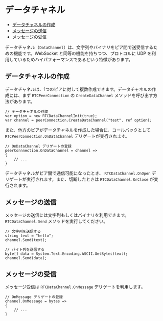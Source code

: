 # データチャネル

- [データチャネルの作成](#creating-datachannel)
- [メッセージの送信](#send-message)
- [メッセージの受信](#recv-message)

データチャネル（`DataChannel`）は、文字列やバイナリをピア間で送受信するための機能です。WebSocket と同等の機能を持ちつつ、プロトコルに UDP を利用しているためハイパフォーマンスであるという特徴があります。

## <a id="videotrack"/> データチャネルの作成

データチャネルは、1つのピアに対して複数作成できます。データチャネルの作成には、まず `RTCPeerConnection` の `CreateDataChannel` メソッドを呼び出す方法があります。

```CSharp
// データチャネルの作成
var option = new RTCDataChannelInit(true);
var channel = peerConnection.CreateDataChannel("test", ref option);
```

また、他方のピアがデータチャネルを作成した場合に、コールバックとして `RTCPeerConnection.OnDataChannel` デリゲートが実行されます。

```CSharp
// OnDataChannel デリゲートの登録
peerConnnection.OnDataChannel = channel => 
{
    // ...
}
```

データチャネルがピア間で通信可能になったとき、 `RTCDataChannel.OnOpen` デリゲートが実行されます。また、切断したときは `RTCDataChannel.OnClose` が実行されます。

## <a id="send-message"/> メッセージの送信

メッセージの送信には文字列もしくはバイナリを利用できます。 `RTCDataChannel.Send` メソッドを実行してください。

```CSharp
// 文字列を送信する
string text = "hello";
channel.Send(text);

// バイト列を送信する
byte[] data = System.Text.Encoding.ASCII.GetBytes(text);
channel.Send(data);

```

## <a id="recv-message"/> メッセージの受信

メッセージ受信は `RTCDataChannel.OnMessage` デリゲートを利用します。

```CSharp
// OnMessage デリゲートの登録
channel.OnMessage = bytes => 
{
    // ...
}
```
